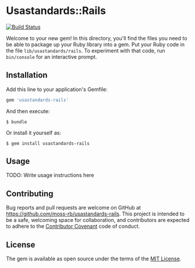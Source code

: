 # Usastandards::Rails

[![Build Status](https://travis-ci.org/moss-rb/usastandards-rails.svg)](https://travis-ci.org/moss-rb/usastandards-rails)

Welcome to your new gem! In this directory, you'll find the files you need to be able to package up your Ruby library into a gem. Put your Ruby code in the file `lib/usastandards/rails`. To experiment with that code, run `bin/console` for an interactive prompt.

## Installation

Add this line to your application's Gemfile:

```ruby
gem 'usastandards-rails'
```

And then execute:

    $ bundle

Or install it yourself as:

    $ gem install usastandards-rails

## Usage

TODO: Write usage instructions here

## Contributing

Bug reports and pull requests are welcome on GitHub at https://github.com/moss-rb/usastandards-rails. This project is intended to be a safe, welcoming space for collaboration, and contributors are expected to adhere to the [Contributor Covenant](contributor-covenant.org) code of conduct.

## License

The gem is available as open source under the terms of the [MIT License](http://opensource.org/licenses/MIT).